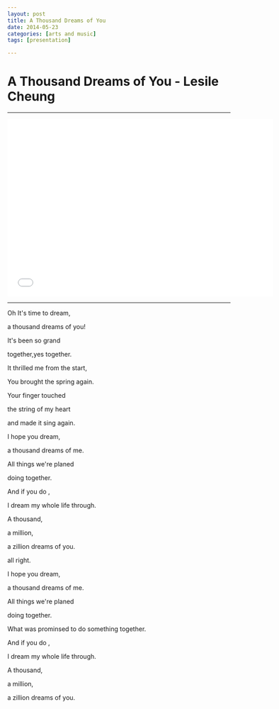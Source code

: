 ```yaml
---
layout: post
title: A Thousand Dreams of You
date: 2014-05-23
categories: [arts and music]
tags: [presentation]

---
```



# A Thousand Dreams of You - Lesile Cheung

---

<iframe width="600" height="400" src="//www.youtube.com/embed/ObLa1tVN0Og" frameborder="0" allowfullscreen></iframe>

---

Oh It's time to dream,

a thousand dreams of you!

It's been so grand

together,yes together.

It thrilled me from the start,

You brought the spring again.

Your finger touched

the string of my heart

and made it sing again.

I hope you dream,

a thousand dreams of me.

All things we're planed

doing together.

And if you do ,

I dream my whole life through.

A thousand,

a million,

a zillion dreams of you.

all right.

I hope you dream,

a thousand dreams of me.

All things we're planed

doing together.

What was prominsed to do something together.

And if you do ,

I dream my whole life through.

A thousand,

a million,

a zillion dreams of you.